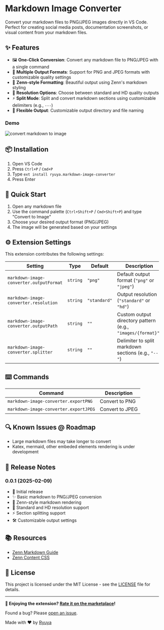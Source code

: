 # Markdown Image Converter

Convert your markdown files to PNG/JPEG images directly in VS Code. Perfect for creating social media posts, documentation screenshots, or visual content from your markdown files.

## ✨ Features

- 🖼️ **One-Click Conversion**: Convert any markdown file to PNG/JPEG with a single command
- 📱 **Multiple Output Formats**: Support for PNG and JPEG formats with customizable quality settings
- 🎨 **Zenn-style Formatting**: Beautiful output using Zenn's markdown styling
- 📏 **Resolution Options**: Choose between standard and HD quality outputs
- ⚡ **Split Mode**: Split and convert markdown sections using customizable delimiters (e.g., `---`)
- 🎯 **Flexible Output**: Customizable output directory and file naming

### Demo
![convert markdown to image](images/demo.gif)

## 📦 Installation

1. Open VS Code
2. Press `Ctrl+P` / `Cmd+P`
3. Type `ext install ryuya.markdown-image-converter`
4. Press Enter

## 🚀 Quick Start

1. Open any markdown file
2. Use the command palette (`Ctrl+Shift+P` / `Cmd+Shift+P`) and type "Convert to Image"
3. Choose your desired output format (PNG/JPEG)
4. The image will be generated based on your settings

## ⚙️ Extension Settings

This extension contributes the following settings:

| Setting | Type | Default | Description |
|---------|------|---------|-------------|
| `markdown-image-converter.outputFormat` | `string` | `"png"` | Default output format (`"png"` or `"jpeg"`) |
| `markdown-image-converter.resolution` | `string` | `"standard"` | Output resolution (`"standard"` or `"hd"`) |
| `markdown-image-converter.outputPath` | `string` | `""` | Custom output directory pattern (e.g., `"images/{format}"`) |
| `markdown-image-converter.splitter` | `string` | `""` | Delimiter to split markdown sections (e.g., `"---"`) |

## ⌨️ Commands

| Command | Description |
|---------|-------------|
| `markdown-image-converter.exportPNG` | Convert to PNG |
| `markdown-image-converter.exportJPEG` | Convert to JPEG |

## 🔍 Known Issues @ Roadmap

- Large markdown files may take longer to convert
- Katex, mermaid, other embeded elements rendering is under development


## 📝 Release Notes

### 0.0.1 (2025-02-09)
- 🎉 Initial release
- ✨ Basic markdown to PNG/JPEG conversion
- 🎨 Zenn-style markdown rendering
- 📏 Standard and HD resolution support
- ⚡ Section splitting support
- 🛠️ Customizable output settings

## 📚 Resources

- [Zenn Markdown Guide](https://zenn.dev/zenn/articles/markdown-guide)
- [Zenn Content CSS](https://github.com/zenn-dev/zenn-editor/tree/canary/packages/zenn-content-css)

## 📄 License

This project is licensed under the MIT License - see the [LICENSE](LICENSE) file for details.

---

**🌟 Enjoying the extension? [Rate it on the marketplace](https://marketplace.visualstudio.com/items?itemName=ryuya.markdown-image-converter)!**

Found a bug? Please [open an issue](https://github.com/3ru/markdown-image-converter/issues).

Made with ❤️ by [Ryuya](https://github.com/3ru)